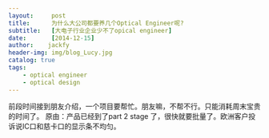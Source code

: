 ```yaml
---
layout:     post
title:      为什么大公司都要养几个Optical Engineer呢?
subtitle:   [大电子行业企业少不了opical engineer]
date:       [2014-12-15]
author:    jackfy
header-img: img/blog_Lucy.jpg
catalog: true
tags:
    - optical engineer
    - optical design 
---
```

前段时间接到朋友介绍，一个项目要帮忙。朋友嘛，不帮不行。只能消耗周末宝贵的时间了。
原由：产品已经到了part 2 stage 了，很快就要批量了。欧洲客户投诉说IC口和慈卡口的显示条不均匀。
